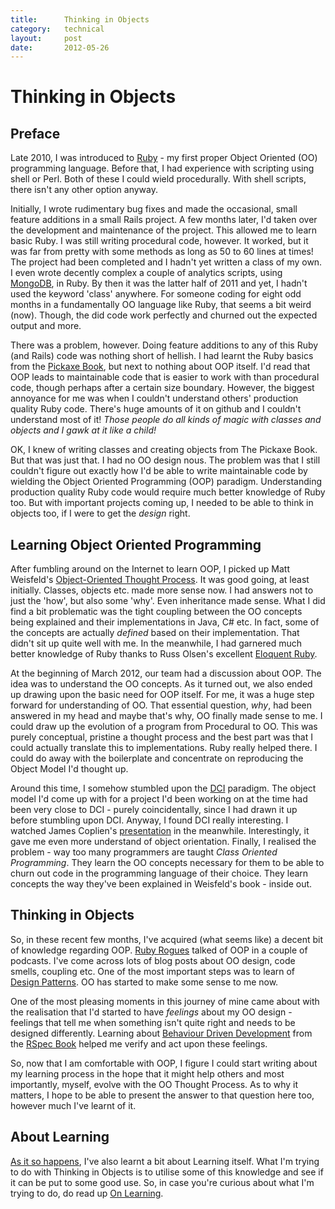 ```yaml
---
title:      Thinking in Objects
category:   technical
layout:     post
date:       2012-05-26
---
```


Thinking in Objects
===================

Preface
-------

Late 2010, I was introduced to [Ruby](http://www.ruby-lang.org) - my first
proper Object Oriented (OO) programming language. Before that, I had
experience with scripting using shell or Perl. Both of these I could wield
procedurally. With shell scripts, there isn't any other option anyway.

Initially, I wrote rudimentary bug fixes and made the occasional, small feature
additions in a small Rails project. A few months later, I'd taken over the
development and maintenance of the project. This allowed me to learn basic
Ruby. I was still writing procedural code, however. It worked, but it was far
from pretty with some methods as long as 50 to 60 lines at times! The project
had been completed and I hadn't yet written a class of my own. I even wrote
decently complex a couple of analytics scripts, using
[MongoDB](http://www.mongodb.org), in Ruby. By then it was the latter half of
2011 and yet, I hadn't used the keyword 'class' anywhere. For someone coding
for eight odd months in a fundamentally OO language like Ruby, that seems a bit
  weird (now). Though, the did code work perfectly and churned out the expected
  output and more.

There was a problem, however. Doing feature additions to any of this Ruby
(and Rails) code was nothing short of hellish. I had learnt the Ruby basics
from the [Pickaxe Book](http://pragprog.com/book/ruby/programming-ruby), but
next to nothing about OOP itself. I'd read that OOP leads to maintainable code
that is easier to work with than procedural code, though perhaps after a
certain size boundary.  However, the biggest annoyance for me was when I
couldn't understand others' production quality Ruby code. There's huge amounts
of it on github and I couldn't understand most of it! _Those people do all
kinds of magic with classes and objects and I gawk at it like a child!_

OK, I knew of writing classes and creating objects from The Pickaxe Book.  But
that was just that. I had no OO design nous. The problem was that I still
couldn't figure out exactly how I'd be able to write maintainable code by
wielding the Object Oriented Programming (OOP) paradigm. Understanding
production quality Ruby code would require much better knowledge of Ruby too.
But with important projects coming up, I needed to be able to think in objects
too, if I were to get the *design* right.

Learning Object Oriented Programming
------------------------------------

After fumbling around on the Internet to learn OOP, I picked up Matt Weisfeld's
[Object-Oriented Thought
Process](http://www.amazon.com/Object-Oriented-Thought-Process-The-Edition/dp/0672330164/ref=sr_1_1?ie=UTF8&qid=1338037401&sr=8-1).
It was good going, at least initially. Classes, objects etc. made more sense
now. I had answers not to just the 'how', but also some 'why'. Even
inheritance made sense. What I did find a bit problematic was the tight
coupling between the OO concepts being explained and their implementations in
Java, C# etc. In fact, some of the concepts are actually *defined* based on
their implementation. That didn't sit up quite well with me. In the meanwhile,
I had garnered much better knowledge of Ruby thanks to Russ Olsen's excellent
[Eloquent
Ruby](http://www.amazon.com/gp/product/0321584104/ref=as_li_ss_tl?ie=UTF8&tag=eloqruby-20&linkCode=as2&camp=217145&creative=399349&creativeASIN=0321584104).

At the beginning of March 2012, our team had a discussion about OOP. The idea
was to understand the OO concepts. As it turned out, we also ended up drawing
upon the basic need for OOP itself. For me, it was a huge step forward for
understanding of OO. That essential question, *why*, had been answered in my
head and maybe that's why, OO finally made sense to me. I could draw up the
evolution of a program from Procedural to OO. This was purely conceptual,
pristine a thought process and the best part was that I could actually
translate this to implementations. Ruby really helped there. I could do away
with the boilerplate and concentrate on reproducing the Object Model I'd
thought up.

Around this time, I somehow stumbled upon the
[DCI](http://en.wikipedia.org/wiki/Data,_Context,_and_Interaction) paradigm.
The object model I'd come up with for a project I'd been working on at the
time had been very close to DCI - purely coincidentally, since I had drawn it
up before stumbling upon DCI. Anyway, I found DCI really interesting. I watched
James Coplien's [presentation](http://vimeo.com/8235574) in the meanwhile.
Interestingly, it gave me even more understand of object orientation. Finally,
I realised the problem - way too many programmers are taught *Class Oriented
Programming*.  They learn the OO concepts necessary for them to be able to
churn out code in the programming language of their choice. They learn
concepts the way they've been explained in Weisfeld's book - inside out.

Thinking in Objects
-------------------

So, in these recent few months, I've acquired (what seems like) a decent bit of
knowledge regarding OOP. [Ruby Rogues](http://rubyrogues.com) talked of OOP in
a couple of podcasts. I've come across lots of blog posts about OO design, code
smells, coupling etc. One of the most important steps was to learn of [Design
Patterns](http://c2.com/cgi/wiki?DesignPatterns). OO has started to make some
sense to me now.

One of the most pleasing moments in this journey of mine came about with the
realisation that I'd started to have *feelings* about my OO design - feelings
that tell me when something isn't quite right and needs to be designed
differently. Learning about [Behaviour Driven
Development](http://en.wikipedia.org/wiki/Behavior_Driven_Development) from the
[RSpec Book](http://pragprog.com/book/achbd/the-rspec-book) helped me verify
and act upon these feelings.

So, now that I am comfortable with OOP, I figure I could start writing about
my learning process in the hope that it might help others and most
importantly, myself, evolve with the OO Thought Process. As to why it matters,
I hope to be able to present the answer to that question here too, however
much I've learnt of it.

About Learning
--------------

[As it so happens](http://en.wikipedia.org/wiki/Kill_Bill), I've also
learnt a bit about Learning itself. What I'm trying to do with Thinking in
Objects is to utilise some of this knowledge and see if it can be put to some
good use. So, in case you're curious about what I'm trying to do, do read up
[On Learning](/essays/on-learning.html).

<!---
vim: tw=79:spell:spelllang=en_gb:
-->
